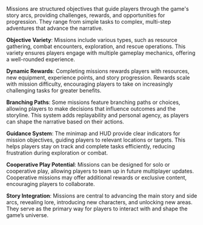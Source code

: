 Missions are structured objectives that guide players through the game's story arcs, providing challenges, rewards, and opportunities for progression. They range from simple tasks to complex, multi-step adventures that advance the narrative.

**Objective Variety**: Missions include various types, such as resource gathering, combat encounters, exploration, and rescue operations. This variety ensures players engage with multiple gameplay mechanics, offering a well-rounded experience.

**Dynamic Rewards**: Completing missions rewards players with resources, new equipment, experience points, and story progression. Rewards scale with mission difficulty, encouraging players to take on increasingly challenging tasks for greater benefits.

**Branching Paths**: Some missions feature branching paths or choices, allowing players to make decisions that influence outcomes and the storyline. This system adds replayability and personal agency, as players can shape the narrative based on their actions.

**Guidance System**: The minimap and HUD provide clear indicators for mission objectives, guiding players to relevant locations or targets. This helps players stay on track and complete tasks efficiently, reducing frustration during exploration or combat.

**Cooperative Play Potential**: Missions can be designed for solo or cooperative play, allowing players to team up in future multiplayer updates. Cooperative missions may offer additional rewards or exclusive content, encouraging players to collaborate.

**Story Integration**: Missions are central to advancing the main story and side arcs, revealing lore, introducing new characters, and unlocking new areas. They serve as the primary way for players to interact with and shape the game’s universe.